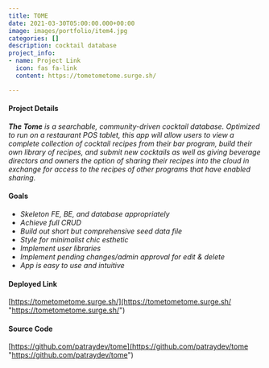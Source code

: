 ```yaml
---
title: TOME
date: 2021-03-30T05:00:00.000+00:00
image: images/portfolio/item4.jpg
categories: []
description: cocktail database
project_info:
- name: Project Link
  icon: fas fa-link
  content: https://tometometome.surge.sh/

---
```

#### Project Details

**_The Tome_** _is a searchable, community-driven cocktail database. Optimized to run on a restaurant POS tablet, this app will allow users to view a complete collection of cocktail recipes from their bar program, build their own library of recipes, and submit new cocktails as well as giving beverage directors and owners the option of sharing their recipes into the cloud in exchange for access to the recipes of other programs that have enabled sharing._

#### Goals

* _Skeleton FE, BE, and database appropriately_
* _Achieve full CRUD_
* _Build out short but comprehensive seed data file_
* _Style for minimalist chic esthetic_
* _Implement user libraries_
* _Implement pending changes/admin approval for edit & delete_
* _App is easy to use and intuitive_

#### Deployed Link

[https://tometometome.surge.sh/](https://tometometome.surge.sh/ "https://tometometome.surge.sh/")

#### Source Code

[https://github.com/patraydev/tome](https://github.com/patraydev/tome "https://github.com/patraydev/tome")